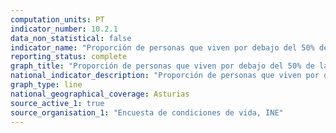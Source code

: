 ```yaml
---
computation_units: PT
indicator_number: 10.2.1
data_non_statistical: false
indicator_name: "Proporción de personas que viven por debajo del 50% de la mediana de los ingresos, considerando la mediana nacional"
reporting_status: complete
graph_title: "Proporción de personas que viven por debajo del 50% de la mediana de los ingresos, considerando la mediana nacional"
national_indicator_description: "Proporción de personas que viven por debajo del 50% de la mediana de los ingresos, considerando la mediana nacional"
graph_type: line
national_geographical_coverage: Asturias
source_active_1: true
source_organisation_1: "Encuesta de condiciones de vida, INE"
---
```

